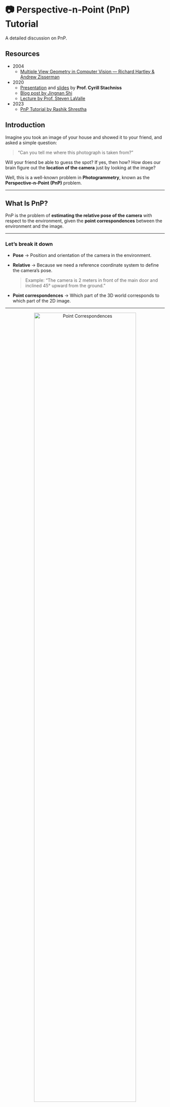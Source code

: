 # 📷 Perspective-n-Point (PnP) Tutorial

A detailed discussion on PnP.

## Resources
- 2004
  - [Multiple View Geometry in Computer Vision — Richard Hartley & Andrew Zisserman](https://www.r-5.org/files/books/computers/algo-list/image-processing/vision/Richard_Hartley_Andrew_Zisserman-Multiple_View_Geometry_in_Computer_Vision-EN.pdf)
- 2020
  - [Presentation](https://www.youtube.com/watch?v=N1aCvzFll6Q) and [slides](https://www.ipb.uni-bonn.de/html/teaching/photo12-2021/2021-pho1-23-p3p.pptx.pdf) by **Prof. Cyrill Stachniss**
  - [Blog post by Jingnan Shi](https://jingnanshi.com/blog/pnp_minimal.html)
  - [Lecture by Prof. Steven LaValle](https://www.youtube.com/watch?v=0JGC5hZYCVE)
- 2023
  - [PnP Tutorial by Rashik Shrestha](https://medium.com/@rashik.shrestha/perspective-n-point-pnp-f2c7dd4ef1ed)

## Introduction

Imagine you took an image of your house and showed it to your friend, and asked a simple question:

> “Can you tell me where this photograph is taken from?”

Will your friend be able to guess the spot?
If yes, then how?
How does our brain figure out the **location of the camera** just by looking at the image?

Well, this is a well-known problem in **Photogrammetry**, known as the **Perspective-n-Point (PnP)** problem.

---

## What Is PnP?

PnP is the problem of **estimating the relative pose of the camera** with respect to the environment,
given the **point correspondences** between the environment and the image.

---

### Let’s break it down

* **Pose** → Position and orientation of the camera in the environment.
* **Relative** → Because we need a reference coordinate system to define the camera’s pose.

  > Example: “The camera is 2 meters in front of the main door and inclined 45° upward from the ground.”
* **Point correspondences** → Which part of the 3D world corresponds to which part of the 2D image.

---

<p align="center">
  <img src="media/pnp_correspondences.png" alt="Point Correspondences" width="80%">
  <br>
  <em>Figure 1: Point correspondences between 3D environment and camera image.</em>
</p>


The figure above shows how an image of a 3D environment is captured by a camera.
Here, the 3D points **X₁, X₂, X₃** correspond to 2D image points **x₁, x₂, x₃**.

Finding these correspondences seems intuitive for humans, but it’s a **big challenge for computers**.

> 👉 *[Click here to try an interactive version of this figure](https://rashik.info.np/pnp_in_svg/)*

---

Basically, if we are given enough point correspondences, we can mathematically find the camera pose.
But how much is enough?

Math says: only **three perfect point correspondences** are enough to recover the camera pose.
Hence, **PnP → P3P** problem.

---

## Why Exactly 3 Points?

This has something to do with **Degrees of Freedom**,
which is well explained in this Video:

[![Watch the video](https://img.youtube.com/vi/0JGC5hZYCVE/maxresdefault.jpg)](https://www.youtube.com/watch?v=0JGC5hZYCVE)

---

## 🧮 Problem Formulation

Let’s discuss the case of **P3P** and properly define the problem.

**Given:**

* 3D points { X₁, X₂, X₃ }
* Their corresponding 2D image points { x₁, x₂, x₃ }
* Focal length of the camera *f*

**Find:**

* 3D translation vector of the camera (**t**)
* 3×3 rotation matrix of the camera (**R**)

> **Note:**
> We assume an *ideal pinhole camera* (no lens distortion)
> and the **principal point** is exactly at the image center.

---

## 🔢 Solution Steps

To simplify the process, let’s break it into **four main steps**:

1. Compute angles between projection rays
2. Compute lengths of projection rays
3. Identify the correct solution
4. Compute the pose
---

### 1️⃣ Compute Angles Between Projection Rays

**Given:** Image points { x₁, x₂, x₃ } and focal length *f*

**Find:** Angles between projection rays { α, β, γ }

<p align="center">
  <img src="media/pinhole_model.png" alt="Pinhole Model" width="80%">
  <br>
  <em>Figure 2: Image formation in Pin Hole camera model.</em>
</p>

Assume everything is defined in the **camera coordinate system**, with the camera at **(0, 0, 0)** facing the +Z axis.

<p align="center">
  <img src="media/image_plane_coords.png" alt="Image Plane Coords" width="80%">
  <br>
  <em>Figure 3: Coordinates in the Image Plane.</em>
</p>


Here,

$$
\vec{x}_1 = (u_1 - \tfrac{w}{2},\, v_1 - \tfrac{h}{2},\, f) - (0,0,0)
$$
$$
\therefore \vec{x}_1 = (u_1 - \tfrac{w}{2},\, v_1 - \tfrac{h}{2},\, f)
$$

Similarly, we can find $\vec{x}_2$ and $\vec{x}_3$ as well. Now, the angle between any two vectors can be calculated as:

$$
\alpha = \arccos\!\left(\frac{\vec{x}_2 \cdot \vec{x}_3}{|\vec{x}_2|\,|\vec{x}_3|}\right)
$$

$$
\beta = \arccos\!\left(\frac{\vec{x}_3 \cdot \vec{x}_1}{|\vec{x}_3|\,|\vec{x}_1|}\right)
$$

$$
\gamma = \arccos\!\left(\frac{\vec{x}_1 \cdot \vec{x}_2}{|\vec{x}_1|\,|\vec{x}_2|}\right)
$$

---

### 2️⃣ Compute Lengths of Projection Rays

**Given:** Angles { α, β, γ } and 3D points { X₁, X₂, X₃ }
**Find:** Lengths { s₁, s₂, s₃ }

<p align="center">
  <img src="media/tetrahedron_geometry.png" alt="Tetrahedron Geometry" width="80%">
  <br>
  <em>Figure 4: Tetrahedron Geometry.</em>
</p>

This step deals with the **geometry of tetrahedron X₀–X₁–X₂–X₃**.

First, find relative distances between the 3D points { a, b, c }, using simple Euclidean distance.

$$
a = \lVert \mathbf{X}_3 - \mathbf{X}_2 \rVert
$$

$$
b = \lVert \mathbf{X}_1 - \mathbf{X}_3 \rVert
$$

$$
c = \lVert \mathbf{X}_2 - \mathbf{X}_1 \rVert
$$


To find { s₁, s₂, s₃ }, apply the **Law of Cosines**.

For triangle X₀–X₁–X₂:

$$
s_1^2 + s_2^2 - 2 s_1 s_2 \cos{\gamma} = c^2
$$


Repeat the same for all three faces of the tetrahedron.

$$
\begin{aligned}
a^2 &= s_2^2 + s_3^2 - 2 s_2 s_3 \cos{\gamma} \\
b^2 &= s_3^2 + s_1^2 - 2 s_3 s_1 \cos{\alpha} \\
c^2 &= s_1^2 + s_2^2 - 2 s_1 s_2 \cos{\beta}
\end{aligned}
$$

For simplicity in calculation, we substitute $$\( u = \frac{s_2}{s_1} \)$$ and $$\( v = \frac{s_3}{s_1} \)$$.

We get,

$$
s_1^2 = \frac{c^2}{1 + u^2 - 2u \cos{\gamma}} ..............(i)
$$

$$
s_1^2 = \frac{b^2}{1 + v^2 - 2v \cos{\beta}} ..............(ii)
$$

$$
s_1^2 = \frac{a^2}{u^2 + v^2 - 2uv \cos{\alpha}} ..............(iii)
$$

From equation (i) and (ii):

$$
u^2 - \frac{c^2}{b^2} v^2 - 2u \cos{\gamma} + 2 \frac{c^2}{b^2} v \cos{\beta} + \frac{b^2 - c^2}{b^2} = 0 ..............(iv)
$$


From equation (ii) and (iii):

$$
u^2 = -\frac{b^2 - a^2}{b^2} v^2 + 2uv \cos{\alpha} - \frac{2a^2}{b^2} v \cos{\beta} + \frac{a^2}{b^2} ..............(v)
$$


Substituting the value of \( u^2 \) from equation (v) into equation (iv):

$$
u = \frac{(-1 + \frac{a^2 - c^2}{b^2})v^2 - 2\left(\frac{a^2 - c^2}{b^2}\right)v \cos{\beta} + (1 + \frac{a^2 - c^2}{b^2})}
{2(\cos{\gamma} - v \cos{\alpha})} ..............(vi)
$$


Here, we have completely isolated the term \(u\) from others which can be plugged back into equation (iv) to get:

$$
A_4 v^4 + A_3 v^3 + A_2 v^2 + A_1 v + A_0 = 0 ..............(vii)
$$

where,

$$
A_4 = \left(\frac{a^2 - c^2}{b^2} - 1 \right)^2 - \frac{4 c^2}{b^2} \cos^2{\alpha}
$$

$$
A_3 = 4 \left[\frac{a^2 - c^2}{b^2} \left( 1 - \frac{a^2 - c^2}{b^2} \right) \cos{\beta} - \left( 1 - \frac{a^2 + c^2}{b^2} \right) \cos{\alpha} \cos{\gamma} + 2 \frac{c^2}{b^2} \cos^2{\alpha} \cos{\beta}\right]
$$

$$
\begin{aligned}
A_2 = 2 \Bigg[\left( \frac{a^2 - c^2}{b^2} \right)^2 - 1 + 2 \left( \frac{a^2 - c^2}{b^2} \right)^2 \cos^2{\beta} + 2 \left( \frac{b^2 - c^2}{b^2} \right) \cos^2{\alpha} \\ - 4 \left( \frac{a^2 + c^2}{b^2} \right)\cos{\alpha}\cos{\beta} \cos{\gamma} + 2 \left( \frac{b^2 - a^2}{b^2} \right) \cos^2{\gamma}\Bigg]
\end{aligned}
$$

$$
A_1 = 4 \left[-\left( \frac{a^2 - c^2}{b^2} \right)\left( 1 + \frac{a^2 - c^2}{b^2} \right) \cos{\beta}+ \frac{2 a^2}{b^2} \cos^2{\gamma} \cos^2{\beta}- \left( 1 - \frac{a^2 + c^2}{b^2} \right)\cos{\alpha} \cos{\gamma}\right]
$$

$$
A_0 = \left( 1 + \frac{a^2 - c^2}{b^2} \right)^2- \frac{4 a^2}{b^2} \cos^2{\gamma}
$$


Equation (vii) yields a **fourth-degree polynomial**. Solving it gives **four possible values** for *v* which can be substituted into equation (vi) to obtain *u*.

Hence, we get **four sets of (u,v)** values only one of which is correct.

---

### 3️⃣ Identify the Correct Solution

<p align="center">
  <img src="media/four_possible_solutions.png" alt="Four Possible Solutions" width="80%">
  <br>
  <em>Figure 5: Four Possible Solutions.</em>
</p>

Geometrically, it’s possible to get **four different sets** of { s₁, s₂, s₃ } for the same angles { α, β, γ } and relative distances { a, b, c }.

**Methods to choose the correct solution:**

1. Use additional sensors like **GPS** or **IMU** to get an initial pose estimate and select the solution nearest to it.
2. Use **more correspondence points** — e.g., add a fourth pair (X₄, x₄).

   * Compute four camera poses using Step 4 below and check which aligns best with X₄.
   * Alternatively, solve for { s₁, s₂, s₄ }, { s₂, s₃, s₄ }, { s₁, s₃, s₄ } and find the set consistent with previous { s₁, s₂, s₃ } values.

---

### 4️⃣ Compute Pose

**Given:** Complete tetrahedron geometry
**Find:** Camera pose — rotation matrix R<sub>c</sub> and translation vector t<sub>c</sub>

We already have { X₁, X₂, X₃ } in both **camera** and **world** coordinate systems. Now we need a **transformation from camera → world coordinates**,
which lets us transform the camera position to obtain the final **camera pose**.

This is a classic **3D registration** (or point-cloud alignment) problem, also known as *scan matching*.

> The author will cover this topic in a future post.
> You can check related works referenced in the article for more ideas.

---

## 💭 Final Thoughts

This post explains one of the earliest variants of the **PnP algorithms**, originally proposed by **Grunert in 1841**.

Centuries later, we have much faster and more robust solutions (e.g., OpenCV’s `solvePnP`, PyPose implementations). Still, understanding the **original geometric formulation**
helps you apply and debug modern methods more effectively

